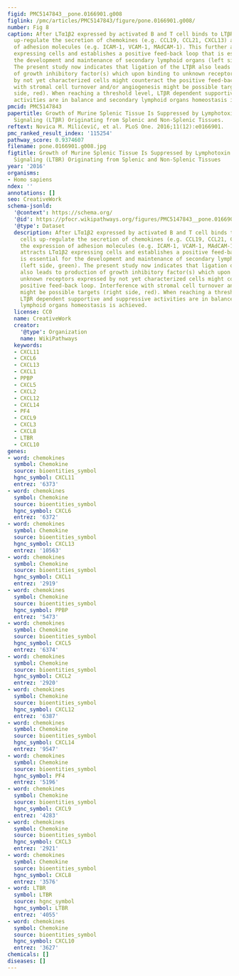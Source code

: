 ```yaml
---
figid: PMC5147843__pone.0166901.g008
figlink: /pmc/articles/PMC5147843/figure/pone.0166901.g008/
number: Fig 8
caption: After LTα1β2 expressed by activated B and T cell binds to LTβR, stromal cells
  up-regulate the secretion of chemokines (e.g. CCL19, CCL21, CXCL13) and the expression
  of adhesion molecules (e.g. ICAM-1, VCAM-1, MAdCAM-1). This further attracts LTα1β2
  expressing cells and establishes a positive feed-back loop that is essential for
  the development and maintenance of secondary lymphoid organs (left side, green).
  The present study now indicates that ligation of the LTβR also leads to production
  of growth inhibitory factor(s) which upon binding to unknown receptors expressed
  by not yet characterized cells might counteract the positive feed-back loop. Interference
  with stromal cell turnover and/or angiogenesis might be possible targets (right
  side, red). When reaching a threshold level, LTβR dependent supportive and suppressive
  activities are in balance and secondary lymphoid organs homeostasis is achieved.
pmcid: PMC5147843
papertitle: Growth of Murine Splenic Tissue Is Suppressed by Lymphotoxin β-Receptor
  Signaling (LTβR) Originating from Splenic and Non-Splenic Tissues.
reftext: Novica M. Milićević, et al. PLoS One. 2016;11(12):e0166901.
pmc_ranked_result_index: '115254'
pathway_score: 0.9374607
filename: pone.0166901.g008.jpg
figtitle: Growth of Murine Splenic Tissue Is Suppressed by Lymphotoxin Beta-Receptor
  Signaling (LTBR) Originating from Splenic and Non-Splenic Tissues
year: '2016'
organisms:
- Homo sapiens
ndex: ''
annotations: []
seo: CreativeWork
schema-jsonld:
  '@context': https://schema.org/
  '@id': https://pfocr.wikipathways.org/figures/PMC5147843__pone.0166901.g008.html
  '@type': Dataset
  description: After LTα1β2 expressed by activated B and T cell binds to LTβR, stromal
    cells up-regulate the secretion of chemokines (e.g. CCL19, CCL21, CXCL13) and
    the expression of adhesion molecules (e.g. ICAM-1, VCAM-1, MAdCAM-1). This further
    attracts LTα1β2 expressing cells and establishes a positive feed-back loop that
    is essential for the development and maintenance of secondary lymphoid organs
    (left side, green). The present study now indicates that ligation of the LTβR
    also leads to production of growth inhibitory factor(s) which upon binding to
    unknown receptors expressed by not yet characterized cells might counteract the
    positive feed-back loop. Interference with stromal cell turnover and/or angiogenesis
    might be possible targets (right side, red). When reaching a threshold level,
    LTβR dependent supportive and suppressive activities are in balance and secondary
    lymphoid organs homeostasis is achieved.
  license: CC0
  name: CreativeWork
  creator:
    '@type': Organization
    name: WikiPathways
  keywords:
  - CXCL11
  - CXCL6
  - CXCL13
  - CXCL1
  - PPBP
  - CXCL5
  - CXCL2
  - CXCL12
  - CXCL14
  - PF4
  - CXCL9
  - CXCL3
  - CXCL8
  - LTBR
  - CXCL10
genes:
- word: chemokines
  symbol: Chemokine
  source: bioentities_symbol
  hgnc_symbol: CXCL11
  entrez: '6373'
- word: chemokines
  symbol: Chemokine
  source: bioentities_symbol
  hgnc_symbol: CXCL6
  entrez: '6372'
- word: chemokines
  symbol: Chemokine
  source: bioentities_symbol
  hgnc_symbol: CXCL13
  entrez: '10563'
- word: chemokines
  symbol: Chemokine
  source: bioentities_symbol
  hgnc_symbol: CXCL1
  entrez: '2919'
- word: chemokines
  symbol: Chemokine
  source: bioentities_symbol
  hgnc_symbol: PPBP
  entrez: '5473'
- word: chemokines
  symbol: Chemokine
  source: bioentities_symbol
  hgnc_symbol: CXCL5
  entrez: '6374'
- word: chemokines
  symbol: Chemokine
  source: bioentities_symbol
  hgnc_symbol: CXCL2
  entrez: '2920'
- word: chemokines
  symbol: Chemokine
  source: bioentities_symbol
  hgnc_symbol: CXCL12
  entrez: '6387'
- word: chemokines
  symbol: Chemokine
  source: bioentities_symbol
  hgnc_symbol: CXCL14
  entrez: '9547'
- word: chemokines
  symbol: Chemokine
  source: bioentities_symbol
  hgnc_symbol: PF4
  entrez: '5196'
- word: chemokines
  symbol: Chemokine
  source: bioentities_symbol
  hgnc_symbol: CXCL9
  entrez: '4283'
- word: chemokines
  symbol: Chemokine
  source: bioentities_symbol
  hgnc_symbol: CXCL3
  entrez: '2921'
- word: chemokines
  symbol: Chemokine
  source: bioentities_symbol
  hgnc_symbol: CXCL8
  entrez: '3576'
- word: LTBR
  symbol: LTBR
  source: hgnc_symbol
  hgnc_symbol: LTBR
  entrez: '4055'
- word: chemokines
  symbol: Chemokine
  source: bioentities_symbol
  hgnc_symbol: CXCL10
  entrez: '3627'
chemicals: []
diseases: []
---
```

